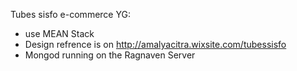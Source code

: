 Tubes sisfo e-commerce YG:

- use MEAN Stack
- Design refrence is on http://amalyacitra.wixsite.com/tubessisfo
- Mongod running  on the Ragnaven Server
